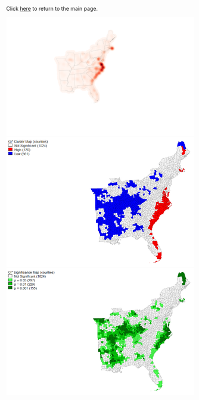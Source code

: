 Click [here](index.md) to return to the main page.


![Q](base_heat.png) 	
![yes_no](occurnce_map.PNG)	
![sig](significance_map.PNG)
